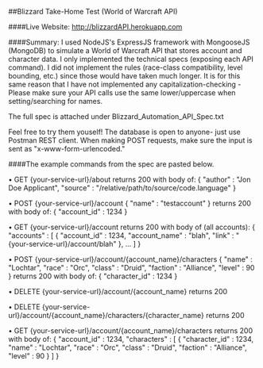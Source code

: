 ##Blizzard Take-Home Test (World of Warcraft API)

####Live Website:
http://blizzardAPI.herokuapp.com

####Summary:
I used NodeJS's ExpressJS framework with MongooseJS (MongoDB) to simulate a World of Warcraft API that stores account and character data. I only implemented the technical specs (exposing each API command). I did not implement the rules (race-class compatibility, level bounding, etc.) since those would have taken much longer. It is for this same reason that I have not implemented any capitalization-checking - Please make sure your API calls use the same lower/uppercase when setting/searching for names.

The full spec is attached under Blizzard_Automation_API_Spec.txt

Feel free to try them youself! The database is open to anyone- just use Postman REST client. When making POST requests, make sure the input is sent as "x-www-form-urlencoded."

####The example commands from the spec are pasted below.

•         GET {your-service-url}/about
                 returns 200 with body of:
                 { "author" : "Jon Doe Applicant", "source" : "/relative/path/to/source/code.language" }

•         POST {your-service-url}/account
                  { "name" : "testaccount" }
                  returns 200 with body of:
                  { "account_id" : 1234 }


•         GET {your-service-url}/account
                  returns 200 with body of (all accounts):
                  { "accounts" : [ { "account_id" : 1234, "account_name" : "blah", "link" : "{your-service-url}/account/blah" }, ... ] }

•         POST {your-service-url}/account/{account_name}/characters
                  { "name" : "Lochtar", "race" : "Orc", "class" : "Druid", "faction" : "Alliance", "level" : 90 }
                  returns 200 with body of:
                  { "character_id" : 1234 }


•         DELETE {your-service-url}/account/{account_name}
                  returns 200

•         DELETE {your-service-url}/account/{account_name}/characters/{character_name}
                  returns 200

•         GET {your-service-url}/account/{account_name}/characters
                  returns 200 with body of:
                  { "account_id" : 1234, "characters" : [ { "character_id" : 1234, "name" : "Lochtar", "race" : "Orc", "class" : "Druid", "faction" : "Alliance", "level" : 90 } ] }
